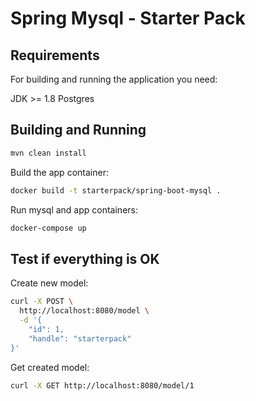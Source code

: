 # Spring Mysql - Starter Pack

## Requirements

For building and running the application you need:

JDK >= 1.8
Postgres

## Building and Running

```bash
mvn clean install
```

Build the app container: 

```bash
docker build -t starterpack/spring-boot-mysql .
```

Run mysql and app containers:

```bash
docker-compose up
```

## Test if everything is OK

Create new model:

```bash
curl -X POST \
  http://localhost:8080/model \
  -d '{
	"id": 1,
	"handle": "starterpack"
}'
```

Get created model:

```bash
curl -X GET http://localhost:8080/model/1
```
